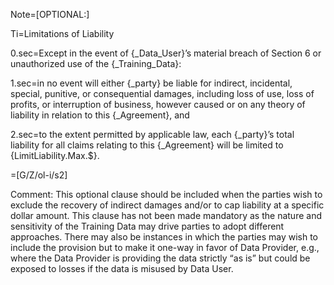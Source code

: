 Note=[OPTIONAL:]

Ti=Limitations of Liability

0.sec=Except in the event of {_Data_User}’s material breach of Section 6 or unauthorized use of the {_Training_Data}:

1.sec=in no event will either {_party} be liable for indirect, incidental, special, punitive, or consequential damages, including loss of use, loss of profits, or interruption of business, however caused or on any theory of liability in relation to this {_Agreement}, and

2.sec=to the extent permitted by applicable law, each {_party}’s total liability for all claims relating to this {_Agreement} will be limited to {LimitLiability.Max.$}.

=[G/Z/ol-i/s2]

Comment: This optional clause should be included when the parties wish to exclude the recovery of indirect damages and/or to cap liability at a specific dollar amount. This clause has not been made mandatory as the nature and sensitivity of the Training Data may drive parties to adopt different approaches. There may also be instances in which the parties may wish to include the provision but to make it one-way in favor of Data Provider, e.g., where the Data Provider is providing the data strictly “as is” but could be exposed to losses if the data is misused by Data User.
